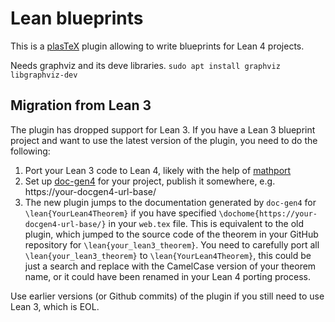 # Lean blueprints

This is a [plasTeX](https://github.com/plastex/plastex/) plugin allowing
to write blueprints for Lean 4 projects.

Needs graphviz and its deve libraries.
`sudo apt install graphviz libgraphviz-dev`

## Migration from Lean 3

The plugin has dropped support for Lean 3. If you have a Lean 3 blueprint project and want to use the latest version of the plugin, you need to do the following:

1. Port your Lean 3 code to Lean 4, likely with the help of [mathport](https://github.com/leanprover-community/mathport)
2. Set up [doc-gen4](https://github.com/leanprover/doc-gen4) for your project, publish it somewhere, e.g. https://your-docgen4-url-base/
3. The new plugin jumps to the documentation generated by `doc-gen4` for `\lean{YourLean4Theorem}` if you have specified `\dochome{https://your-docgen4-url-base/}` in your `web.tex` file. This is equivalent to the old plugin, which jumped to the source code of the theorem in your GitHub repository for `\lean{your_lean3_theorem}`. You need to carefully port all `\lean{your_lean3_theorem}` to `\lean{YourLean4Theorem}`, this could be just a search and replace with the CamelCase version of your theorem name, or it could have been renamed in your Lean 4 porting process.

Use earlier versions (or Github commits) of the plugin if you still need to use Lean 3, which is EOL.
